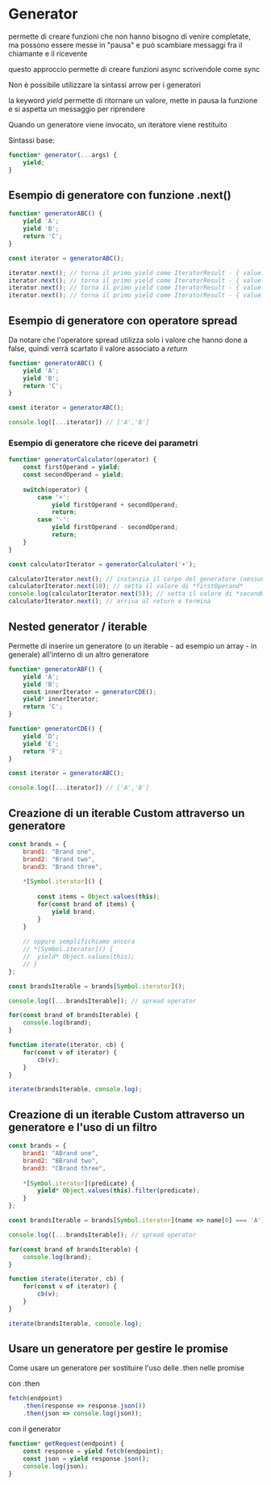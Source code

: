 # Generator

permette di creare funzioni che non hanno bisogno di venire completate, ma possono essere messe in "pausa" e può scambiare messaggi fra il chiamante e il ricevente

questo approccio permette di creare funzioni async scrivendole come sync

Non è possibile utilizzare la sintassi arrow per i generatori

la keyword *yield* permette di ritornare un valore, mette in pausa la funzione e si aspetta un messaggio per riprendere

Quando un generatore viene invocato, un iteratore viene restituito

Sintassi base:

```javascript
function* generator(...args) {
	yield;
}
```

## Esempio di generatore con funzione .next()

```javascript
function* generatorABC() {
	yield 'A';
	yield 'B';
	return 'C';
}

const iterator = generatorABC();

iterator.next(); // torna il primo yield come IteratorResult - { value: 'A', done: false }
iterator.next(); // torna il primo yield come IteratorResult - { value: 'B', done: false }
iterator.next(); // torna il primo yield come IteratorResult - { value: 'C', done: true }
iterator.next(); // torna il primo yield come IteratorResult - { value: undefined, done: true }
```

## Esempio di generatore con operatore spread

Da notare che l'operatore spread utilizza solo i valore che hanno done a false, quindi verrà scartato il valore associato a *return*

```javascript
function* generatorABC() {
	yield 'A';
	yield 'B';
	return 'C';
}

const iterator = generatorABC();

console.log([...iterator]) // ['A','B']
```

### Esempio di generatore che riceve dei parametri

```javascript
function* generatorCalculator(operator) {
	const firstOperand = yield;
	const secondOperand = yield;
	
	switch(operator) {
		case '+':
			yield firstOperand + secondOperand;
			return;
		case '-':
			yield firstOperand - secondOperand;
			return;
	}
}

const calculatorIterator = generatorCalculator('+');

calculatorIterator.next(); // instanzia il corpo del generatore (nessun yield tornato)
calculatorIterator.next(10); // setta il valore di *firstOperand*
console.log(calculatorIterator.next(5)); // setta il valore di *secondOperator* e ritorna il valore della somma 
calculatorIterator.next(); // arriva al return e termina
```

## Nested generator / iterable

Permette di inserire un generatore (o un iterable - ad esempio un array - in generale) all'interno di un altro generatore

```javascript
function* generatorABF() {
	yield 'A';
	yield 'B';
	const innerIterator = generatorCDE();
	yield* innerIterator;
	return 'C';
}

function* generatorCDE() {
	yield 'D';
	yield 'E';
	return 'F';
}

const iterator = generatorABC();

console.log([...iterator]) // ['A','B']
```


## Creazione di un iterable Custom attraverso un generatore

```javascript
const brands = {
	brand1: "Brand one",
	brand2: "Brand two",
	brand3: "Brand three",
	
	*[Symbol.iterator]() {
	
		const items = Object.values(this);
		for(const brand of items) {
			yield brand;
		}
	}
	
	// oppure semplifichiamo ancora
	// *[Symbol.iterator]() {
	// 	yield* Object.values(this);
	// }
};

const brandsIterable = brands[Symbol.iterator]();

console.log([...brandsIterable]); // spread operator

for(const brand of brandsIterable) {
	console.log(brand);
}

function iterate(iterator, cb) {
	for(const v of iterator) {
		cb(v);
	}
}

iterate(brandsIterable, console.log);

```


## Creazione di un iterable Custom attraverso un generatore e l'uso di un filtro

```javascript
const brands = {
	brand1: "ABrand one",
	brand2: "BBrand two",
	brand3: "CBrand three",
	
	*[Symbol.iterator](predicate) {
	 	yield* Object.values(this).filter(predicate);
	}
};

const brandsIterable = brands[Symbol.iterator](name => name[0] === 'A');

console.log([...brandsIterable]); // spread operator

for(const brand of brandsIterable) {
	console.log(brand);
}

function iterate(iterator, cb) {
	for(const v of iterator) {
		cb(v);
	}
}

iterate(brandsIterable, console.log);

```

## Usare un generatore per gestire le promise

Come usare un generatore per sostituire l'uso delle .then nelle promise

con .then
```javascript
fetch(endpoint)
	.then(response => response.json())
	.then(json => console.log(json));
```

con il generator
```javascript
function* getRequest(endpoint) {
	const response = yield fetch(endpoint);
	const json = yield response.json();
	console.log(json);
}
```